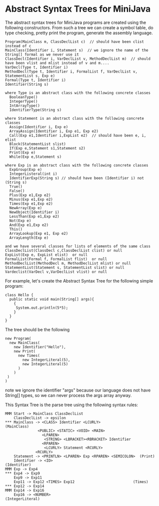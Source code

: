 # Abstract Syntax Trees for MiniJava

The abstract syntax trees for MiniJava programs
are created using the following constructors.
From such a tree we can create a symbol table,
do type checking, pretty print the program,
generate the assembly language.

```
Program(MainClass m, ClassDeclList c)  // should have been clist instead of c
MainClass(Identifier i, Statement s)  // we ignore the name of the String[] formal as we never use it
ClassDecl(Identifier i, VarDeclList v, MethodDeclList m)  // should have been vlist and mlist instead of v and m....
VarDecl(Type t, Identifier i)
MethodDecl(Type t, Identifier i, FormalList f, VarDeclList v, StatementList s, Exp e)
Formal(Type t, Identifier i)
Identifier(String s)  

where Type is an abstract class with the following concrete classes
  BooleanType()
  IntegerType()
  IntArrayType()
  IdentifierType(String s)

where Statement is an abstract class with the following concrete classes
  Assign(Identifier i, Exp e)
  ArrayAssign(Identifier i, Exp e1, Exp e2)
  Call(Exp e1,Identifier i,ExpList e2)  // should have been e, i, elist
  Block(StatementList slist)
  If(Exp e,Statement s1,Statement s2)
  Print(Exp e)
  While(Exp e,Statement s)

where Exp is an abstract class with the following concrete classes
  ExpGroup(Exp e)
  IntegerListeral(int i)
  IdentifierExp(String s) // should have been (Identifier i) not (String s)
  True()
  False()
  Plus(Exp e1,Exp e2)
  Minus(Exp e1,Exp e2)
  Times(Exp e1,Exp e2)
  NewArray(Exp e)
  NewObject(Identifier i)
  LessThan(Exp e1,Exp e2)
  Not(Exp e)
  And(Exp e1,Exp e2)
  This()
  ArrayLookup(Exp e1, Exp e2)
  ArrayLength(Exp e)

and we have several classes for lists of elements of the same class
ClassDeclList(ClassDecl c,ClassDeclList clist) or null
ExpList(Exp e, ExpList elist)  or null
FormalList(Formal f, FormalList flist)  or null
MethodDeclList(MethodDecl m, MethodDeclList mlist) or null
StatementList(Statement s, StatementList slist) or null
Vardeclist(VarDecl v,VarDeclList vlist) or null

```
For example, let's create the Abstract Syntax Tree for the following simple program:
```
class Hello {
  public static void main(String[] args){
    {
     System.out.println(5*5);
    }
  }
}
```
The tree should be the following
```
new Program(
  new MainClass(
    new Identifier("Hello"),
    new Print(
      new Times(
        new IntegerLiteral(5),
        new IntegerLiteral(5)
      )
    )
 )
)
```
note we ignore the identifier "args" because our language does not have String[] types,
so we can never process the args array anyway.

This Syntax Tree is the parse tree using the following syntax rules:
```
MMM Start -> MainClass ClassDeclList
    ClassDeclList -> epsilon
*** MainClass -> <CLASS> Identifier <LCURLY>                  (MainClass)
               <PUBLIC> <STATIC> <VOID> <MAIN>
                 <LPAREN>
                  <STRING> <LBRACKET><RBRACKET> Identifier
                 <RPAREN>
                  <LCURLY> Statement <RCURLY>
              <RCURLY>
    Statement -> <PRINTLN> <LPAREN> Exp <RPAREN> <SEMICOLON>  (Print)
    Identifier -> <ID>                                        (Identifier)
MMM Exp -> Exp4
*** Exp4 -> Exp9 
    Exp9 -> Exp11 
    Exp11 -> Exp12 <TIMES> Exp12                           (Times)
*** Exp12 -> Exp14   
MMM Exp14 -> Exp16
    Exp16 -> <NUMBER>                                         (IntegerLiteral)

```


